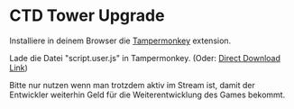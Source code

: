 # CTD Tower Upgrade

Installiere in deinem Browser die [Tampermonkey](https://www.tampermonkey.net/index.php) extension.

Lade die Datei "script.user.js" in Tampermonkey. (Oder: [Direct Download Link](https://github.com/dev-101010/ctd-tower-upgrade/raw/main/script.user.js))

Bitte nur nutzen wenn man trotzdem aktiv im Stream ist, damit der Entwickler weiterhin Geld für die Weiterentwicklung des Games bekommt.
